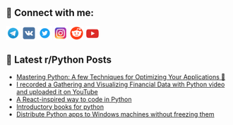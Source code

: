 ## 🔎 Connect with me:
[<img src="https://github.com/bullbesh/bullbesh/blob/main/images/Telegram.png" width="32" height="32" />](https://t.me/bullbesh)
[<img src="https://github.com/bullbesh/bullbesh/blob/main/images/VK.png" width="32" height="32" />](https://vk.com/bullbesh)
[<img src="https://github.com/bullbesh/bullbesh/blob/main/images/Twitter.png" width="32" height="32" />](https://twitter.com/bullbesh1)
[<img src="https://github.com/bullbesh/bullbesh/blob/main/images/Instagram.png" width="32" height="32" />](https://www.instagram.com/bullbesh)
[<img src="https://github.com/bullbesh/bullbesh/blob/main/images/Reddit.png" width="32" height="32" />](https://www.reddit.com/user/bullbesh)
[<img src="https://github.com/bullbesh/bullbesh/blob/main/images/YouTube.png" width="32" height="32" />](https://www.youtube.com/channel/UCtfjRs6uzgq5mfm8S06WTcg)

## 📕 Latest r/Python Posts
<!-- BLOG-POST-LIST:START -->
- [Mastering Python: A few Techniques for Optimizing Your Applications 🐍](https://www.reddit.com/r/Python/comments/15p92ze/mastering_python_a_few_techniques_for_optimizing/)
- [I recorded a Gathering and Visualizing Financial Data with Python video and uploaded it on YouTube](https://www.reddit.com/r/Python/comments/15p92w2/i_recorded_a_gathering_and_visualizing_financial/)
- [A React-inspired way to code in Python](https://www.reddit.com/r/Python/comments/15p824f/a_reactinspired_way_to_code_in_python/)
- [Introductory books for python](https://www.reddit.com/r/Python/comments/15p6k7g/introductory_books_for_python/)
- [Distribute Python apps to Windows machines without freezing them](https://www.reddit.com/r/Python/comments/15p6j5l/distribute_python_apps_to_windows_machines/)
<!-- BLOG-POST-LIST:END -->

